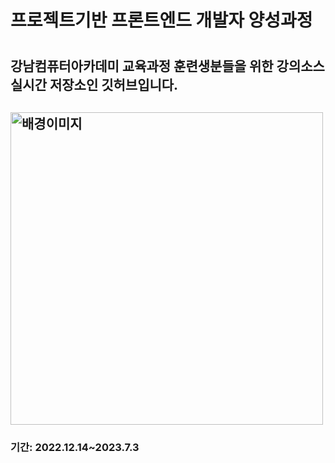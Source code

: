 <h1>프로젝트기반 프론트엔드 개발자 양성과정<h1>
<h2>강남컴퓨터아카데미 교육과정 훈련생분들을 위한
강의소스 실시간 저장소인 깃허브입니다.<h2>
<img src="https://blog.kakaocdn.net/dn/dFCLzm/btqBUzUx37a/4d0rwcUBGCWdFel0HKLL41/img.gif" alt="배경이미지" style="width: 500px">
<h3>기간: 2022.12.14~2023.7.3<h3>
